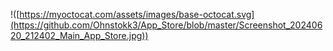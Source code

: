 !([https://myoctocat.com/assets/images/base-octocat.svg](https://github.com/Ohnstokk3/App_Store/blob/master/Screenshot_20240620_212402_Main_App_Store.jpg))
